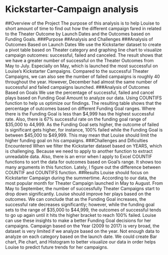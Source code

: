 # Kickstarter-Campaign analysis
##Overview of the Project
The purpose of this analysis is to help Louise to short amount of time to find out how the different campaign fared in related to the Theater Outcome by Launch Dates and the Outcomes based on Funding Goals. 
###Purpose
##Analysis and Challenges
###Analysis of Outcomes Based on Launch Dates
We use the Kickstarter dataset to create a pivot table based on Theater category and graphing line chart to visualize campaign outcomes: successful, failed and canceled. The result shows that we have a greater number of successful on the Theater Outcomes from May to July. Especially on May, which is launched the most successful on Louise’s Kickstarter Campaigns. Compared to the successful Theater Campaigns, we can also see the number of failed campaigns is roughly 40 throughout the year. However, December had almost the same number of successful and failed campaigns launched.
###Analysis of Outcomes Based on Goals
We use the percentage of successful, failed and cancel plays based on Funding Goal Amount to analyze our data. Using COUNTIFS function to help us optimize our findings. The resulting table shows that the percentage of outcomes based on different Funding Goal ranges. Where there is the Funding Goal is less than $4,999 has the highest successful rate. Also, there is 67% successful rate on the funding goal range of $35,000 to 44,999. As the Funding Goal sets higher, the outcome of failed is significant gets higher, for instance, 100% failed while the Funding Goal is between $45,000 to $49,999. This may mean that Louise should limit the higher funding goal on his campaigns. 
###Challenges and Dificulties Encountered
When we filter the Kickstarter dataset based on YEARS, which is challenging. Because we need to apply to another function to extract unreadable data. Also, there is an error when I apply to Excel COUNTIF functions to sort the data for outcomes based on Goal’s range. It shows too many arguments in this function. Lately, I figure out the difference between COUNTIF and COUNTIFS function.
##Results
Louise should focus on Kickstarter Campaign during the summertime. According to our data, the most popular month for Theater Campaign launched in May to August. From May to September, the number of successfully Theater Campaigns start to drop down significantly. Louise should improve her plays based on the outcomes. We can conclude that as the Funding Goal increases, the successful rate decreases significantly; however, while the funding goal sets to the range of $35,000 to $44,999, the outcomes of successful tends to go up again until it hits the higher bracket to reach 100% failed. Louise can use these insights to make a better Funding Goal decisions for her campaigns. Campaign based on the Year (2009 to 2017) is very broad, the dataset is very limited if we analyze based on the year. Not enough data to analyze on each category based on the launch date. We could create Bar chart, Pie chart, and Histogram to better visualize our data in order helps Louise to predict future trends for her campaigns.
